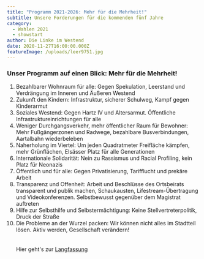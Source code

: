 ```yaml
---
title: "Programm 2021-2026: Mehr für die Mehrheit!"
subtitle: Unsere Forderungen für die kommenden fünf Jahre
category:
  - Wahlen 2021
  - showstart
author: Die Linke im Westend
date: 2020-11-27T16:00:00.000Z
featureImage: /uploads/leer9751.jpg
---
```

### **Unser Programm auf einen Blick: Mehr für die Mehrheit!**

1. Bezahlbarer Wohnraum für alle: Gegen Spekulation, Leerstand und Verdrängung im Inneren und Äußeren Westend
2. Zukunft den Kindern: Infrastruktur, sicherer Schulweg, Kampf gegen Kinderarmut
3. Soziales Westend: Gegen Hartz IV und Altersarmut. Öffentliche Infrastruktureinrichtungen für alle
4. Weniger Durchgangsverkehr, mehr öffentlicher Raum für Bewohner: Mehr Fußgängerzonen und Radwege, bezahlbare Busverbindungen, Aartalbahn wiederbeleben
5. Naherholung im Viertel: Um jeden Quadratmeter Freifläche kämpfen, mehr Grünflächen, Elsässer Platz für alle Generationen
6. Internationale Solidarität: Nein zu Rassismus und Racial Profiling, kein Platz für Neonazis
7. Öffentlich und für alle: Gegen Privatisierung, Tarifflucht und prekäre Arbeit
8. Transparenz und Offenheit: Arbeit und Beschlüsse des Ortsbeirats transparent und publik machen, Schaukausten, Lifestream-Übertragung und Videokonferenzen. Selbstbewusst gegenüber dem Magistrat auftreten
9. Hilfe zur Selbsthilfe und Selbstermächtigung: Keine Stellvertreterpolitik, Druck der Straße
10. Die Probleme an der Wurzel packen: Wir können nicht alles im Stadtteil lösen. Aktiv werden, Gesellschaft verändern!\
    \
    \
    Hier geht's zur [Langfassung](http://linke-im-westend.de/mehr-fuer-die-mehrheit)